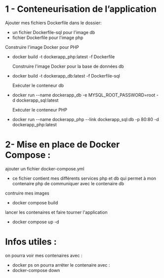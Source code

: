  # 1 - Conteneurisation de l’application 

   Ajouter mes fichiers Dockerfile dans le dossier:
  - un fichier Dockerfile-sql pour l'image db
  - fichier Dockerfile pour l'image php

   Construire l'image Docker pour PHP 
- docker build -t dockerapp_php:latest -f Dockerfile

  Construire l'image Docker pour la base de données db 
- docker build -t dockerapp_db:latest -f Dockerfile-sql

   Exécuter le conteneur db
- docker run --name dockerapp_db -e MYSQL_ROOT_PASSWORD=root -d dockerapp_sql:latest

   Exécuter le conteneur PHP
- docker run --name dockerapp_php --link dockerapp_sql:db -p 80:80 -d dockerapp_php:latest


 # 2- Mise en place de Docker Compose : 

   ajouter un fichier docker-compose.yml
  - ce fichier contient mes différents services php et db
    qui permet à mon contenaire php de communiquer avec le contenaire db
    
   contruire mes images 
  - docker compose build
  
   lancer les contenaires et faire tourner l'application
  - docker compose up -d




# Infos utiles : 
on pourra voir mes contenaires avec : 
  - docker ps
on pourra arréter le contenaire avec :
  - docker-compose down 
